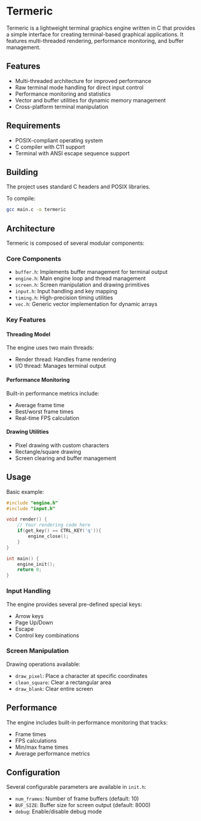 # Termeric

Termeric is a lightweight terminal graphics engine written in C that provides a simple interface for creating terminal-based graphical applications. It features multi-threaded rendering, performance monitoring, and buffer management.

## Features

- Multi-threaded architecture for improved performance
- Raw terminal mode handling for direct input control
- Performance monitoring and statistics
- Vector and buffer utilities for dynamic memory management
- Cross-platform terminal manipulation

## Requirements

- POSIX-compliant operating system
- C compiler with C11 support
- Terminal with ANSI escape sequence support

## Building

The project uses standard C headers and POSIX libraries.

To compile:
```bash
gcc main.c -o termeric
```

## Architecture

Termeric is composed of several modular components:

### Core Components

- `buffer.h`: Implements buffer management for terminal output
- `engine.h`: Main engine loop and thread management
- `screen.h`: Screen manipulation and drawing primitives
- `input.h`: Input handling and key mapping
- `timing.h`: High-precision timing utilities
- `vec.h`: Generic vector implementation for dynamic arrays

### Key Features

#### Threading Model
The engine uses two main threads:
- Render thread: Handles frame rendering
- I/O thread: Manages terminal output

#### Performance Monitoring
Built-in performance metrics include:
- Average frame time
- Best/worst frame times
- Real-time FPS calculation

#### Drawing Utilities
- Pixel drawing with custom characters
- Rectangle/square drawing
- Screen clearing and buffer management

## Usage

Basic example:

```c
#include "engine.h"
#include "input.h"

void render() {
    // Your rendering code here
    if(get_key() == CTRL_KEY('q')){
        engine_close();
    }
}

int main() {
    engine_init();
    return 0;
}
```

### Input Handling

The engine provides several pre-defined special keys:
- Arrow keys
- Page Up/Down
- Escape
- Control key combinations

### Screen Manipulation

Drawing operations available:
- `draw_pixel`: Place a character at specific coordinates
- `clean_square`: Clear a rectangular area
- `draw_blank`: Clear entire screen

## Performance

The engine includes built-in performance monitoring that tracks:
- Frame times
- FPS calculations
- Min/max frame times
- Average performance metrics

## Configuration

Several configurable parameters are available in `init.h`:
- `num_frames`: Number of frame buffers (default: 10)
- `BUF_SIZE`: Buffer size for screen output (default: 8000)
- `debug`: Enable/disable debug mode
